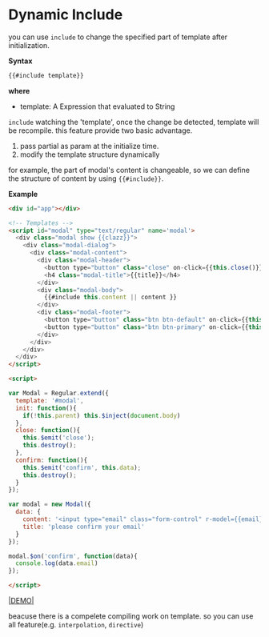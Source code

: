# Dynamic Include

you can use `include` to change the specified part of template after initialization.

__Syntax__

```xml
{{#include template}}
```

__where__

* template: A Expression that evaluated to String

`include` watching the 'template', once the change be detected, template will be recompile. this feature provide two basic advantage.

1. pass partial as param at the initialize time.
2. modify the template structure dynamically

for example, the part of modal's content is changeable,  so we can define the structure of content by using `{{#include}}`.


__Example__


```html
<div id="app"></div>

<!-- Templates -->
<script id="modal" type="text/regular" name='modal'>
  <div class="modal show {{clazz}}">
    <div class="modal-dialog">
      <div class="modal-content">
        <div class="modal-header">
          <button type="button" class="close" on-click={{this.close()}} data-dismiss="modal" aria-hidden="true">×</button>
          <h4 class="modal-title">{{title}}</h4>
        </div>
        <div class="modal-body">
          {{#include this.content || content }}
        </div>
        <div class="modal-footer">
          <button type="button" class="btn btn-default" on-click={{this.close()}} >Close</button>
          <button type="button" class="btn btn-primary" on-click={{this.confirm()}}>Confirm</button>
        </div>
      </div>
    </div>
  </div>
</script>

<script>

var Modal = Regular.extend({
  template: '#modal',
  init: function(){
    if(!this.parent) this.$inject(document.body)
  },
  close: function(){
    this.$emit('close');
    this.destroy();
  },
  confirm: function(){
    this.$emit('confirm', this.data);
    this.destroy();
  }
});

var modal = new Modal({
  data: {
    content: '<input type="email" class="form-control" r-model={{email}} on-enter={{this.confirm()}}>',
    title: 'please confirm your email'
  }
});

modal.$on('confirm', function(data){
  console.log(data.email)
});

</script>
```

[|DEMO|](http://fiddle.jshell.net/leeluolee/Xvp9S/)


beacuse there is a compelete compiling work on template. so you can use all feature(e.g. `interpolation`, `directive`) 



